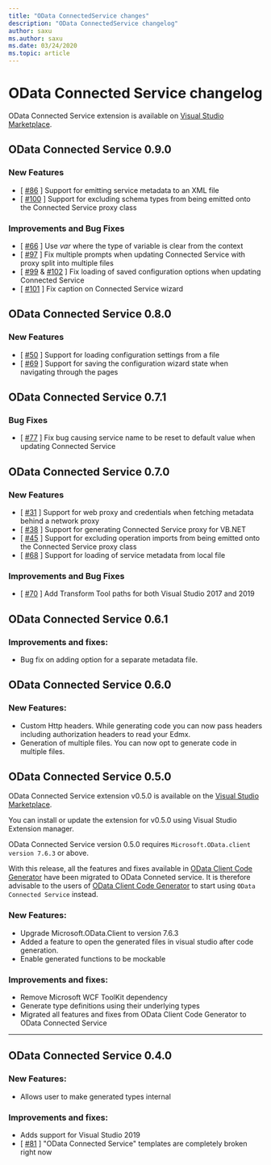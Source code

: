 ```yaml
---
title: "OData ConnectedService changes"
description: "OData ConnectedService changelog"
author: saxu
ms.author: saxu
ms.date: 03/24/2020
ms.topic: article
---
```


# OData Connected Service changelog

OData Connected Service extension is available on [Visual Studio Marketplace](https://marketplace.visualstudio.com/items?itemName=laylaliu.ODataConnectedService).

## OData Connected Service 0.9.0

### New Features
* [ [#86](https://github.com/OData/ODataConnectedService/pull/86) ] Support for emitting service metadata to an XML file
* [ [#100](https://github.com/OData/ODataConnectedService/pull/100) ] Support for excluding schema types from being emitted onto the Connected Service proxy class

### Improvements and Bug Fixes
* [ [#66](https://github.com/OData/ODataConnectedService/pull/66) ] Use _var_ where the type of variable is clear from the context
* [ [#97](https://github.com/OData/ODataConnectedService/pull/97) ] Fix multiple prompts when updating Connected Service with proxy split into multiple files
* [ [#99](https://github.com/OData/ODataConnectedService/pull/99) & [#102](https://github.com/OData/ODataConnectedService/pull/102) ] Fix loading of saved configuration options when updating Connected Service
* [ [#101](https://github.com/OData/ODataConnectedService/pull/101) ] Fix caption on Connected Service wizard

## OData Connected Service 0.8.0

### New Features
* [ [#50](https://github.com/OData/ODataConnectedService/pull/50) ] Support for loading configuration settings from a file
* [ [#69](https://github.com/OData/ODataConnectedService/pull/69) ] Support for saving the configuration wizard state when navigating through the pages

## OData Connected Service 0.7.1

### Bug Fixes
* [ [#77](https://github.com/OData/ODataConnectedService/pull/77) ] Fix bug causing service name to be reset to default value when updating Connected Service

## OData Connected Service 0.7.0

### New Features
* [ [#31](https://github.com/OData/ODataConnectedService/pull/31) ] Support for web proxy and credentials when fetching metadata behind a network proxy
* [ [#38](https://github.com/OData/ODataConnectedService/pull/38) ] Support for generating Connected Service proxy for VB.NET
* [ [#45](https://github.com/OData/ODataConnectedService/pull/45) ] Support for excluding  operation imports from being emitted onto the Connected Service proxy class
* [ [#68](https://github.com/OData/ODataConnectedService/pull/68) ] Support for loading of service metadata from local file

### Improvements and Bug Fixes
* [ [#70](https://github.com/OData/ODataConnectedService/pull/70) ] Add Transform Tool paths for both Visual Studio 2017 and 2019

## OData Connected Service 0.6.1

### Improvements and fixes:

* Bug fix on adding option for a separate metadata file.

## OData Connected Service 0.6.0

### New Features:

* Custom Http headers. While generating code you can now pass headers including authorization headers to read your Edmx. 
* Generation of multiple files. You can now opt to generate code in multiple files.

## OData Connected Service 0.5.0

OData Connected Service extension v0.5.0 is available on the [Visual Studio Marketplace](https://marketplace.visualstudio.com/items?itemName=laylaliu.ODataConnectedService).

You can install or update the extension for v0.5.0 using Visual Studio Extension manager.

OData Connected Service version 0.5.0 requires ```Microsoft.OData.client version 7.6.3``` or above.

With this release, all the features and fixes available in [OData Client Code Generator](https://marketplace.visualstudio.com/items?itemName=bingl.ODatav4ClientCodeGenerator) have been migrated to OData Conneted service. 
It is therefore advisable to the users of [OData Client Code Generator](https://marketplace.visualstudio.com/items?itemName=bingl.ODatav4ClientCodeGenerator) to start using ```OData Connected Service``` instead.


### New Features:

* Upgrade Microsoft.OData.Client to version 7.6.3
* Added a feature to open the generated files in visual studio after code generation.
* Enable generated functions to be mockable

### Improvements and fixes:

* Remove Microsoft WCF ToolKit dependency
* Generate type definitions using their underlying types
* Migrated all features and fixes from OData Client Code Generator to OData Connected Service

---

## OData Connected Service 0.4.0

### New Features:
* Allows user to make generated types internal

### Improvements and fixes:
* Adds support for Visual Studio 2019
* [ [#81](https://github.com/OData/lab/issues/81) ] "OData Connected Service" templates are completely broken right now
